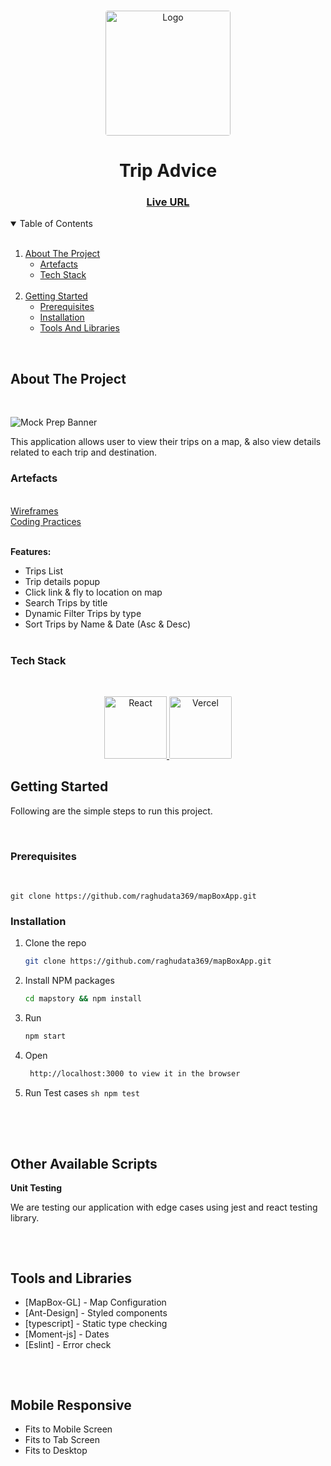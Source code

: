 <!-- PROJECT LOGO -->
<br />
<p align="center">
    <img src="https://res.cloudinary.com/saif-freelance2/image/upload/v1646157938/Mapbox/Triplogo_rj9th0.png" alt="Logo" width="200" style="border-radius:2%" >
</p>

<h1 align="center">Trip Advice</h1>
<h3 align="center">
	<a href="https://mapstory.vercel.app/" target="_blank">Live URL</a>
</h3>
  
<!-- TABLE OF CONTENTS -->
<details open="open">
  <summary>Table of Contents</summary>
  </br>
  <ol>
    <li>
      <a href="#about-the-project">About The Project</a>
      <ul>
        <li><a href="#artefacts">Artefacts</a></li>
        <li><a href="#built-with">Tech Stack</a></li>
      </ul>
    </li>
    </br>
    <li>
      <a href="#getting-started">Getting Started</a>
      <ul>
        <li><a href="#prerequisites">Prerequisites</a></li>
        <li><a href="#installation">Installation</a></li>
        <li><a href="#tools-and-libraries">Tools And Libraries</a></li>
      </ul>
    </li>
  </ol>
</details>
 </br>

<!-- ABOUT THE PROJECT -->

## About The Project

 </br>

![Mock Prep Banner](https://res.cloudinary.com/saif-freelance2/image/upload/v1646140987/Mapbox/Untitled_picture_txpc7i.png)

This application allows user to view their trips on a map, & also view details related to each trip and destination.

### Artefacts

</br>
<a href="https://www.figma.com/file/eiQSo8pjwdcrvZiIaZtGU8/Travel-History-Tracker?node-id=0%3A1" target="_blank">Wireframes</a>
&nbsp;&nbsp;&nbsp;&nbsp;</br>
<a href="https://docs.google.com/document/d/1F2FI-MKdcNKXWWi9_VsAKOCzxPuKy9EhgH5f8AIzAIM/edit?usp=sharing" target="_blank" >Coding Practices</a>
</br>
</br>

**Features:**

-   Trips List
-   Trip details popup
-   Click link & fly to location on map
-   Search Trips by title
-   Dynamic Filter Trips by type
-   Sort Trips by Name & Date (Asc & Desc)
    </br>
    </br>

### Tech Stack

 </br>
<p align="center">
	<a href="https://reactjs.org/">
		<img src="https://res.cloudinary.com/emarat/image/upload/h_150/v1631867520/react-logo_aiqchy.png" title="React" height="100">
	</a>
	<a href="https://www.vercel.com/">
		<img src="https://logovtor.com/wp-content/uploads/2020/10/vercel-inc-logo-vector.png" style="border-radius:2%"  title="Vercel" height="100">
	</a>
</br>
</p>

<!-- GETTING STARTED -->

## Getting Started

Following are the simple steps to run this project.

</br>

### Prerequisites

</br>

    git clone https://github.com/raghudata369/mapBoxApp.git

### Installation

1. Clone the repo

    ```sh
    git clone https://github.com/raghudata369/mapBoxApp.git
    ```

2. Install NPM packages
    ```sh
    cd mapstory && npm install
    ```
3. Run
    ```sh
    npm start
    ```
4. Open

    ```sh
     http://localhost:3000 to view it in the browser
    ```

5. Run Test cases
   `sh npm test `

##

</br>
</br>

## Other Available Scripts

**Unit Testing**

We are testing our application with edge cases using jest and react testing library.

<!--Tools-->

##

</br>

## Tools and Libraries

-   [MapBox-GL] - Map Configuration
-   [Ant-Design] - Styled components
-   [typescript] - Static type checking
-   [Moment-js] - Dates
-   [Eslint] - Error check

##

</br>

## Mobile Responsive

-   Fits to Mobile Screen
-   Fits to Tab Screen
-   Fits to Desktop
